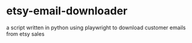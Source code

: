 # etsy-email-downloader
a script written in python using playwright to download customer emails from etsy sales
